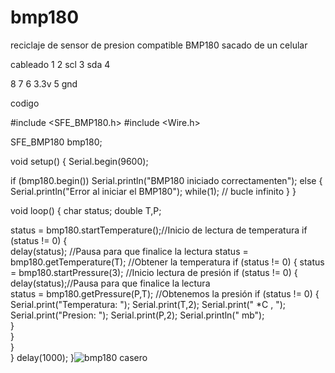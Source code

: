 # bmp180
reciclaje de sensor de presion compatible BMP180 sacado de un celular



cableado
1
2 scl
3 sda
4



8
7 
6 3.3v
5 gnd


codigo

#include <SFE_BMP180.h>
#include <Wire.h>

SFE_BMP180 bmp180;

void setup()
{
  Serial.begin(9600);

  if (bmp180.begin())
    Serial.println("BMP180 iniciado correctamenten");
  else
  {
    Serial.println("Error al iniciar el BMP180");
    while(1); // bucle infinito
  }
}

void loop()
{
  char status;
  double T,P;
   
  status = bmp180.startTemperature();//Inicio de lectura de temperatura
  if (status != 0)
  {   
    delay(status); //Pausa para que finalice la lectura
    status = bmp180.getTemperature(T); //Obtener la temperatura
    if (status != 0)
    {
      status = bmp180.startPressure(3); //Inicio lectura de presión
      if (status != 0)
      {        
        delay(status);//Pausa para que finalice la lectura        
        status = bmp180.getPressure(P,T); //Obtenemos la presión
        if (status != 0)
        {                  
          Serial.print("Temperatura: ");
          Serial.print(T,2);
          Serial.print(" *C , ");
          Serial.print("Presion: ");
          Serial.print(P,2);
          Serial.println(" mb");          
        }      
      }      
    }   
  } 
  delay(1000);
}![bmp180 casero](https://github.com/Oskimark/bmp180/assets/17094891/3e4d26fd-f27c-4833-b654-8d0f6b45fec1)
